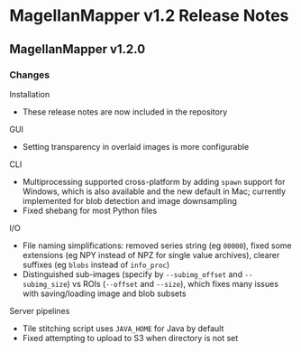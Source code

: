 # MagellanMapper v1.2 Release Notes

## MagellanMapper v1.2.0

### Changes

Installation
- These release notes are now included in the repository

GUI
- Setting transparency in overlaid images is more configurable

CLI
- Multiprocessing supported cross-platform by adding `spawn` support for Windows, which is also available and the new default in Mac; currently implemented for blob detection and image downsampling
- Fixed shebang for most Python files

I/O
- File naming simplifications: removed series string (eg `00000`), fixed some extensions (eg NPY instead of NPZ for single value archives), clearer suffixes (eg `blobs` instead of `info_proc`)
- Distinguished sub-images (specify by `--subimg_offset` and `--subimg_size`) vs ROIs (`--offset` and `--size`), which fixes many issues with saving/loading image and blob subsets

Server pipelines
- Tile stitching script uses `JAVA_HOME` for Java by default
- Fixed attempting to upload to S3 when directory is not set
